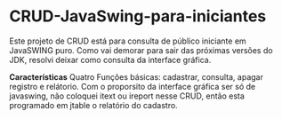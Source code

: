 # CRUD-JavaSwing-para-iniciantes
Este projeto de CRUD está para consulta de público iniciante em JavaSWING puro.
Como vai demorar para sair das próximas versões do JDK, resolvi deixar como consulta da interface gráfica.

<strong>Características</strong>
Quatro Funções básicas: cadastrar, consulta, apagar registro e
relátorio.
Com o proporsito da interface gráfica ser só de javaswing, não coloquei itext ou ireport nesse CRUD, então esta programado em jtable o relatório do cadastro.
